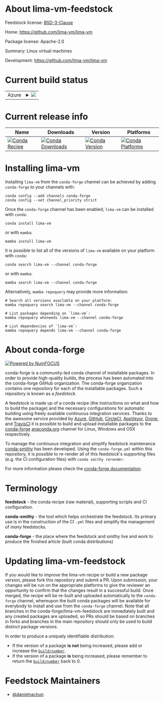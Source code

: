 About lima-vm-feedstock
=======================

Feedstock license: [BSD-3-Clause](https://github.com/conda-forge/lima-vm-feedstock/blob/main/LICENSE.txt)

Home: https://github.com/lima-vm/lima-vm

Package license: Apache-2.0

Summary: Linux virtual machines

Development: https://github.com/lima-vm/lima-vm

Current build status
====================


<table>
    
  <tr>
    <td>Azure</td>
    <td>
      <details>
        <summary>
          <a href="https://dev.azure.com/conda-forge/feedstock-builds/_build/latest?definitionId=22797&branchName=main">
            <img src="https://dev.azure.com/conda-forge/feedstock-builds/_apis/build/status/lima-vm-feedstock?branchName=main">
          </a>
        </summary>
        <table>
          <thead><tr><th>Variant</th><th>Status</th></tr></thead>
          <tbody><tr>
              <td>linux_64</td>
              <td>
                <a href="https://dev.azure.com/conda-forge/feedstock-builds/_build/latest?definitionId=22797&branchName=main">
                  <img src="https://dev.azure.com/conda-forge/feedstock-builds/_apis/build/status/lima-vm-feedstock?branchName=main&jobName=linux&configuration=linux%20linux_64_" alt="variant">
                </a>
              </td>
            </tr><tr>
              <td>osx_64</td>
              <td>
                <a href="https://dev.azure.com/conda-forge/feedstock-builds/_build/latest?definitionId=22797&branchName=main">
                  <img src="https://dev.azure.com/conda-forge/feedstock-builds/_apis/build/status/lima-vm-feedstock?branchName=main&jobName=osx&configuration=osx%20osx_64_" alt="variant">
                </a>
              </td>
            </tr><tr>
              <td>win_64</td>
              <td>
                <a href="https://dev.azure.com/conda-forge/feedstock-builds/_build/latest?definitionId=22797&branchName=main">
                  <img src="https://dev.azure.com/conda-forge/feedstock-builds/_apis/build/status/lima-vm-feedstock?branchName=main&jobName=win&configuration=win%20win_64_" alt="variant">
                </a>
              </td>
            </tr>
          </tbody>
        </table>
      </details>
    </td>
  </tr>
</table>

Current release info
====================

| Name | Downloads | Version | Platforms |
| --- | --- | --- | --- |
| [![Conda Recipe](https://img.shields.io/badge/recipe-lima--vm-green.svg)](https://anaconda.org/conda-forge/lima-vm) | [![Conda Downloads](https://img.shields.io/conda/dn/conda-forge/lima-vm.svg)](https://anaconda.org/conda-forge/lima-vm) | [![Conda Version](https://img.shields.io/conda/vn/conda-forge/lima-vm.svg)](https://anaconda.org/conda-forge/lima-vm) | [![Conda Platforms](https://img.shields.io/conda/pn/conda-forge/lima-vm.svg)](https://anaconda.org/conda-forge/lima-vm) |

Installing lima-vm
==================

Installing `lima-vm` from the `conda-forge` channel can be achieved by adding `conda-forge` to your channels with:

```
conda config --add channels conda-forge
conda config --set channel_priority strict
```

Once the `conda-forge` channel has been enabled, `lima-vm` can be installed with `conda`:

```
conda install lima-vm
```

or with `mamba`:

```
mamba install lima-vm
```

It is possible to list all of the versions of `lima-vm` available on your platform with `conda`:

```
conda search lima-vm --channel conda-forge
```

or with `mamba`:

```
mamba search lima-vm --channel conda-forge
```

Alternatively, `mamba repoquery` may provide more information:

```
# Search all versions available on your platform:
mamba repoquery search lima-vm --channel conda-forge

# List packages depending on `lima-vm`:
mamba repoquery whoneeds lima-vm --channel conda-forge

# List dependencies of `lima-vm`:
mamba repoquery depends lima-vm --channel conda-forge
```


About conda-forge
=================

[![Powered by
NumFOCUS](https://img.shields.io/badge/powered%20by-NumFOCUS-orange.svg?style=flat&colorA=E1523D&colorB=007D8A)](https://numfocus.org)

conda-forge is a community-led conda channel of installable packages.
In order to provide high-quality builds, the process has been automated into the
conda-forge GitHub organization. The conda-forge organization contains one repository
for each of the installable packages. Such a repository is known as a *feedstock*.

A feedstock is made up of a conda recipe (the instructions on what and how to build
the package) and the necessary configurations for automatic building using freely
available continuous integration services. Thanks to the awesome service provided by
[Azure](https://azure.microsoft.com/en-us/services/devops/), [GitHub](https://github.com/),
[CircleCI](https://circleci.com/), [AppVeyor](https://www.appveyor.com/),
[Drone](https://cloud.drone.io/welcome), and [TravisCI](https://travis-ci.com/)
it is possible to build and upload installable packages to the
[conda-forge](https://anaconda.org/conda-forge) [anaconda.org](https://anaconda.org/)
channel for Linux, Windows and OSX respectively.

To manage the continuous integration and simplify feedstock maintenance
[conda-smithy](https://github.com/conda-forge/conda-smithy) has been developed.
Using the ``conda-forge.yml`` within this repository, it is possible to re-render all of
this feedstock's supporting files (e.g. the CI configuration files) with ``conda smithy rerender``.

For more information please check the [conda-forge documentation](https://conda-forge.org/docs/).

Terminology
===========

**feedstock** - the conda recipe (raw material), supporting scripts and CI configuration.

**conda-smithy** - the tool which helps orchestrate the feedstock.
                   Its primary use is in the construction of the CI ``.yml`` files
                   and simplify the management of *many* feedstocks.

**conda-forge** - the place where the feedstock and smithy live and work to
                  produce the finished article (built conda distributions)


Updating lima-vm-feedstock
==========================

If you would like to improve the lima-vm recipe or build a new
package version, please fork this repository and submit a PR. Upon submission,
your changes will be run on the appropriate platforms to give the reviewer an
opportunity to confirm that the changes result in a successful build. Once
merged, the recipe will be re-built and uploaded automatically to the
`conda-forge` channel, whereupon the built conda packages will be available for
everybody to install and use from the `conda-forge` channel.
Note that all branches in the conda-forge/lima-vm-feedstock are
immediately built and any created packages are uploaded, so PRs should be based
on branches in forks and branches in the main repository should only be used to
build distinct package versions.

In order to produce a uniquely identifiable distribution:
 * If the version of a package **is not** being increased, please add or increase
   the [``build/number``](https://docs.conda.io/projects/conda-build/en/latest/resources/define-metadata.html#build-number-and-string).
 * If the version of a package **is** being increased, please remember to return
   the [``build/number``](https://docs.conda.io/projects/conda-build/en/latest/resources/define-metadata.html#build-number-and-string)
   back to 0.

Feedstock Maintainers
=====================

* [@danielnachun](https://github.com/danielnachun/)

